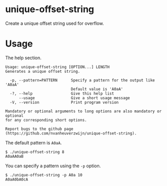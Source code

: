 # unique-offset-string
Create a unique offset string used for overflow.

# Usage

The help section.
```
Usage: unique-offset-string [OPTION...] LENGTH
Generates a unique offset string.

  -p, --pattern=PATTERN      Specify a pattern for the output like 'A0aA'
                             Default value is 'A0aA'
  -?, --help                 Give this help list
      --usage                Give a short usage message
  -V, --version              Print program version

Mandatory or optional arguments to long options are also mandatory or optional
for any corresponding short options.

Report bugs to the github page
(https://github.com/nvanheuverzwijn/unique-offset-string).
```

The default pattern is `A0aA`.
```
$ ./unique-offset-string 8
A0aAA0aB
```

You can specify a pattern using the `-p` option.
```
$ ./unique-offset-string -p A0a 10
A0aA0bA0cA
```
